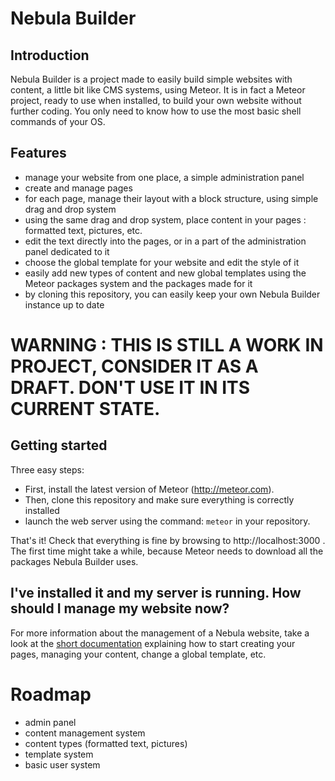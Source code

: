 # Nebula Builder

## Introduction
Nebula Builder is a project made to easily build simple websites with content, a little bit like CMS systems, using Meteor. It is in fact a Meteor project, ready to use when installed, to build your own website without further coding. You only need to know how to use the most basic shell commands of your OS.


## Features
- manage your website from one place, a simple administration panel
- create and manage pages
- for each page, manage their layout with a block structure, using simple drag and drop system
- using the same drag and drop system, place content in your pages : formatted text, pictures, etc.
- edit the text directly into the pages, or in a part of the administration panel dedicated to it
- choose the global template for your website and edit the style of it
- easily add new types of content and new global templates using the Meteor packages system and the packages made for it
- by cloning this repository, you can easily keep your own Nebula Builder instance up to date

# WARNING : THIS IS STILL A WORK IN PROJECT, CONSIDER IT AS A DRAFT. DON'T USE IT IN ITS CURRENT STATE.

## Getting started

Three easy steps:
- First, install the latest version of Meteor (http://meteor.com).
- Then, clone this repository and make sure everything is correctly installed
- launch the web server using the command: `meteor` in your repository.

That's it! Check that everything is fine by browsing to http://localhost:3000 . The first time might take a while, because Meteor needs to download all the packages Nebula Builder uses.

## I've installed it and my server is running. How should I manage my website now?

For more information about the management of a Nebula website, take a look at the [short documentation](https://genroa.github.io/Nebula-Builder/) explaining how to start creating your pages, managing your content, change a global template, etc.

# Roadmap
- admin panel
- content management system
- content types (formatted text, pictures)
- template system
- basic user system
